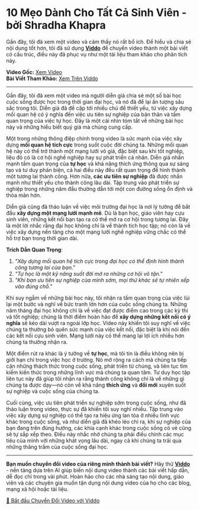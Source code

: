 # 10 Mẹo Dành Cho Tất Cả Sinh Viên - bởi Shradha Khapra

Gần đây, tôi đã xem một video và cảm thấy nó rất bổ ích. Để hiểu và chia sẻ nội dung tốt hơn, tôi đã sử dụng **[Viddo](https://viddo.pro/)** để chuyển video thành một bài viết có cấu trúc, điều này đã phục vụ như một tài liệu tham khảo cho phân tích này.

**Video Gốc:** [Xem Video](https://www.youtube.com/watch?v=HTnYadnefBA)  
**Bài Viết Tham Khảo:** [Xem Trên Viddo](https://viddo.pro/zh/video-result/69e50c1b-69c2-4600-9764-a15032be19bc)

---

Gần đây, tôi đã xem một video mà người diễn giả chia sẻ một số bài học cuộc sống được học trong thời gian đại học, và nó đã để lại ấn tượng sâu sắc trong tôi. Diễn giả đã đề cập tới nhiều chủ đề thiết yếu, từ việc xây dựng mối quan hệ có ý nghĩa đến việc ưu tiên sự nghiệp của bản thân và tầm quan trọng của việc tự học. Đây là một cái nhìn tóm tắt về những bài học này và những hiểu biết quý giá mà chúng cung cấp.

Một trong những thông điệp chính trong video là sức mạnh của việc xây dựng **mối quan hệ tích cực** trong suốt cuộc đời chúng ta. Những mối quan hệ này có thể trở thành một mạng lưới vô giá, đặc biệt sau khi tốt nghiệp, liệu đó có là cơ hội nghề nghiệp hay sự phát triển cá nhân. Diễn giả nhấn mạnh tầm quan trọng của **tự học** và khả năng thích ứng thông qua sự sáng tạo và tư duy phản biện, cả hai điều này đều rất quan trọng để hình thành một tương lai thành công. Hơn nữa, **các ưu tiên sự nghiệp** đã được nhấn mạnh như thiết yếu cho thành công lâu dài. Tập trung vào phát triển sự nghiệp trong những năm đầu thường dẫn tới một con đường sống ổn định và thỏa mãn hơn.

Diễn giả cũng đã thảo luận về việc môi trường đại học là nơi lý tưởng để bắt đầu **xây dựng một mạng lưới mạnh mẽ**. Dù là bạn học, giáo viên hay cựu sinh viên, những kết nối bạn tạo ra có thể mở ra cơ hội trong tương lai. Đây là một lời nhắc rằng đại học không chỉ là về thành tích học tập; nó còn là về việc xây dựng nền tảng cho một mạng lưới nghề nghiệp vững chắc có thể hỗ trợ bạn trong thời gian dài.

**Trích Dẫn Quan Trọng**:  
1. *"Xây dựng mối quan hệ tích cực trong đại học có thể định hình thành công tương lai của bạn."*  
2. *"Tự học là một kỹ năng suốt đời mở ra những cơ hội vô tận."*  
3. *"Khi bạn ưu tiên sự nghiệp của mình sớm, mọi thứ khác sẽ tự nhiên xếp vào đúng chỗ."*

Khi suy ngẫm về những bài học này, tôi nhận ra tầm quan trọng của việc lùi lại một bước và nghĩ về bức tranh lớn hơn của cuộc sống chúng ta. Những năm tháng đại học không chỉ là về việc đạt được điểm cao trong các kỳ thi và tốt nghiệp; chúng là thời điểm hoàn hảo để **xây dựng những kết nối có ý nghĩa** sẽ kéo dài vượt ra ngoài lớp học. Video này khiến tôi suy nghĩ về việc chúng ta thường bỏ quên sức mạnh của việc kết nối, đặc biệt là khi nói đến các kết nối cựu sinh viên. Mạng lưới này có thể mang lại lợi ích nhiều hơn chúng ta thường nhận ra.

Một điểm rút ra khác là ý tưởng về **tự học**, mà tôi tin là điều không nên bị giới hạn chỉ trong việc học ở trường. Nó mở rộng ra cách mà chúng ta tiếp cận những thách thức trong cuộc sống, phát triển từ chúng, và liên tục tìm kiếm kiến thức trong những lĩnh vực mà chúng ta quan tâm. Tư duy học tập liên tục này đã giúp tôi nhận ra rằng thành công không chỉ là về những gì chúng ta được dạy—nó còn về khả năng **thích ứng** và **đổi mới** xuyên suốt sự nghiệp và cuộc sống của chúng ta.

Cuối cùng, việc ưu tiên phát triển sự nghiệp sớm trong cuộc sống, như đã thảo luận trong video, thực sự đã khiến tôi suy nghĩ nhiều. Tập trung vào việc xây dựng sự nghiệp có thể tạo ra hiệu ứng lan tỏa ở nhiều lĩnh vực khác trong cuộc sống, và như diễn giả đã khéo léo chỉ ra, khi sự nghiệp của bạn đang trên đúng hướng, các khía cạnh khác trong cuộc sống có vẻ cũng sẽ tự sắp xếp theo. Điều này nhắc nhở chúng ta phải điều chỉnh các mục tiêu của mình với những khát vọng lâu dài, ngay cả khi chúng ta trải qua những thăng trầm của cuộc sống đại học.

---

**Bạn muốn chuyển đổi video của riêng mình thành bài viết?** Hãy thử **[Viddo](https://viddo.pro/)** - nền tảng dựa trên AI giúp biến nội dung video thành các bài viết hấp dẫn, dễ đọc chỉ trong vài phút. Hoàn hảo cho các nhà sáng tạo nội dung, giáo viên và các chuyên gia muốn tận dụng nội dung video của họ cho các blog, mạng xã hội hoặc tài liệu.

[🚀 Bắt đầu Chuyển Đổi Video với Viddo](https://viddo.pro/)